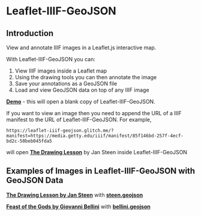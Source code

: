 # Leaflet-IIIF-GeoJSON

## Introduction

View and annotate IIIF images in a Leaflet.js interactive map.

With Leaflet-IIIF-GeoJSON you can:

1. View IIIF images inside a Leaflet map
2. Using the drawing tools you can then annotate the image
3. Save your annotations as a GeoJSON file
4. Load and view GeoJSON data on top of any IIIF image

<a href="https://leaflet-iiif-geojson.glitch.me/" target="_blank"><b>Demo</b></a> - this will open a blank copy of Leaflet-IIIF-GeoJSON. 

If you want to view an image then you need to append the URL of a IIIF manifest to the URL of Leaflet-IIIF-GeoJSON. For example,

`https://leaflet-iiif-geojson.glitch.me/?manifest=https://media.getty.edu/iiif/manifest/85f146bd-257f-4ecf-bd2c-50beb045fda5`

will open 
<a href="https://leaflet-iiif-geojson.glitch.me/?manifest=https://media.getty.edu/iiif/manifest/85f146bd-257f-4ecf-bd2c-50beb045fda5" target="_blank"><b>The Drawing Lesson</b></a> by Jan Steen inside Leaflet-IIIF-GeoJSON


## Examples of Images in Leaflet-IIIF-GeoJSON with GeoJSON Data
<a href="https://leaflet-iiif-geojson.glitch.me/?manifest=https://media.getty.edu/iiif/manifest/85f146bd-257f-4ecf-bd2c-50beb045fda5" target="_blank"><b>The Drawing Lesson by Jan Steen</b></a> with <a href="https://github.com/mapsmania/Leaflet-IIIF-GeoJSON/blob/main/geojson/steen.geojson" target="_blank"><b>steen.geojson</b></a>

<a href="https://leaflet-iiif-geojson.glitch.me/?manifest=https://www.nga.gov/api/v1/iiif/presentation/manifest.json?cultObj:id=1138" target="_blank"><b>Feast of the Gods by Giovanni Bellini</b></a> with <a href="https://github.com/mapsmania/Leaflet-IIIF-GeoJSON/blob/main/geojson/bellini.geojson" target="_blank"><b>bellini.geojson</b></a>

